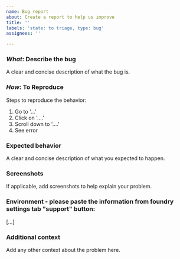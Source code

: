 ```yaml
---
name: Bug report
about: Create a report to help us improve
title: ''
labels: 'state: to triage, type: bug'
assignees: ''

---
```


### _What_: Describe the bug
A clear and concise description of what the bug is.

### _How:_ To Reproduce
Steps to reproduce the behavior:
1. Go to '...'
2. Click on '....'
3. Scroll down to '....'
4. See error

### Expected behavior
A clear and concise description of what you expected to happen.

### Screenshots
If applicable, add screenshots to help explain your problem.

### Environment - please paste the information from foundry settings tab "support" button:
[...]

### Additional context
Add any other context about the problem here.
